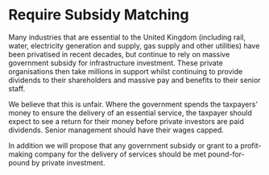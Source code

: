 Require Subsidy Matching
========================

Many industries that are essential to the United Kingdom (including 
rail, water, electricity generation and supply, gas supply and other 
utilities) have been privatised in recent decades, but continue to rely 
on massive government subsidy for infrastructure investment. These 
private organisations then take millions in support whilst continuing to 
provide dividends to their shareholders and massive pay and benefits to 
their senior staff.

We believe that this is unfair. Where the government spends the 
taxpayers' money to ensure the delivery of an essential service, the 
taxpayer should expect to see a return for their money before private 
investors are paid dividends. Senior management should have their wages 
capped.

In addition we will propose that any government subsidy or grant to a 
profit-making company for the delivery of services should be met 
pound-for-pound by private investment.